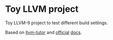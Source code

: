 # Toy LLVM project

Toy LLVM-9 project to test different build settings.

Based on [llvm-tutor](https://github.com/banach-space/llvm-tutor) and [official](https://releases.llvm.org/9.0.0/docs/CMake.html#embedding-llvm-in-your-project) [docs](https://releases.llvm.org/9.0.0/docs/WritingAnLLVMPass.html).
